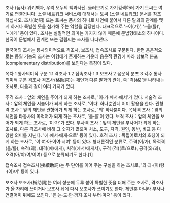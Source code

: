 조사 (품사)
위키백과, 우리 모두의 백과사전.
둘러보기로 가기검색하러 가기
 토씨는 여기로 연결됩니다. 소셜 네트워크 서비스에 대해서는 토씨 (소셜 네트워크) 문서를 참조하십시오.
조사(助詞) 또는 토씨는 품사의 하나로 체언에 붙어서 다른 말과의 관계를 맺게 하거나 특별한 뜻을 첨가해 주는 역할을 담당한다. 대표적으로 ‘~이(가)’, ‘~을(를)’, ‘~에게’ 등이 있다. 조사는 실질적인 의미는 가지지 않기 때문에 문법형태소의 하나이다. 한국어 문법에서 관계언 또는 걸림씨는 조사를 나타낸다.

한국어의 조사는 통사의미적으로 격조사, 보조사, 접속조사로 구분된다. 한편 음운적으로는 동일 기능의 조사는 이형태가 존재하는 가운데 음운적 환경에 따라 상보적 분포(complementary distribution)를 보인다는 특징이 있다.


목차
1	통사의미적 구분
1.1	격조사
1.2	접속조사
1.3	보조사
2	음운적 분포
3	각주
통사의미적 구분
격조사
격조사(格助詞)는 체언과 다른 말과의 관계, 즉 '격(格)'을 나타내는 조사로, 다음과 같이 여러 가지가 있다.

주격 조사：앞의 체언을 주어가 되게 하는 조사로, '이·가·께서·에서'가 있다.
서술격 조사：앞의 체언을 서술어가 되게 하는 조사로, '이다' 하나뿐인데 어미 활용을 한다.
관형격 조사：앞의 체언을 관형어가 되게 하는 조사로, '의' 하나뿐이다.
목적격 조사：앞의 체언을 타동사의 목적어가 되게 하는 조사로, '을·를'이 있다.
보격 조사：앞의 체언을 보어가 되게 하는 조사로, '이·가'가 있다.
부사격 조사：앞의 체언을 부사어가 되게 하는 조사로, 다른 격조사에 비해 그 숫자가 많으며 처소, 도구, 자격, 원인, 동반, 비교 등 다양한 의미를 지닌다. '에·에서·에게·으로' 등이 있다.
호격 조사：독립어로서의 호칭이 되게 하는 조사로, '야·여·아·이여·시여' 등이 있다.
형태론적인 분류로, 주격(이/가), 목적격(을/를), 속격(의), 대격(에/에게), 처격(에서/에게서), 구격 (격)(로/으로), 공격(와/과), 호격(아/야/여/이여) 등으로 분류되기도 한다.[1]

접속조사
접속조사(接續助詞)는 두 단어를 이어 주는 구실을 하는 조사로, '와·과·(이)랑·(이)며' 등이 있다.

보조사
보조사(補助詞)는 여러 성분에 두루 붙어 특별한 뜻을 더해 주는 조사로, 격조사가 올 자리에 쓰이거나 보조사 뒤에 다시 보조사가 쓰이기도 한다. 체언뿐 아니라 부사나 연결어미 뒤에도 쓰인다. '은·는·도·만·까지·조차·부터·마저' 등이 있다.
